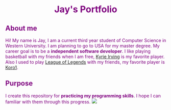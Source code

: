 # <center><font color = purple>Jay's Portfolio

## About me
Hi! My name is Jay, I am a current third year student of Computer Science in Western University. I am planning to go to USA for my master degree. My career goal is to be a **independent software developer**. I like playing basketball with my friends when I am free, [Kyrie Irving](https://zh.wikipedia.org/wiki/%E5%87%AF%E9%87%8C%C2%B7%E6%AC%A7%E6%96%87) is my favorite player. Also I used to play [League of Legends](https://zh.wikipedia.org/zh-hans/%E8%8B%B1%E9%9B%84%E8%81%94%E7%9B%9F) with my friends, my favorite player is [Koro1](https://baike.baidu.com/item/%E7%AB%A5%E6%89%AC/19830292).

## Purpose
I create this repository for **practicing my programming skills**. I hope I can familiar with them through this progress. 
![](https://www.devopsschool.com/blog/wp-content/uploads/2022/03/java_logo_icon_168609.png)

